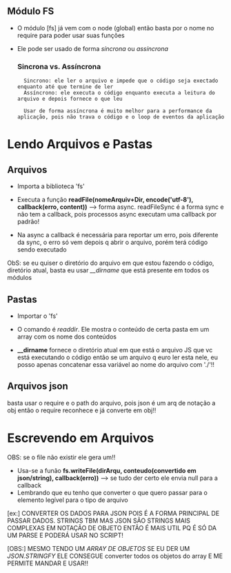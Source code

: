 ## Módulo FS

- O módulo [fs] já vem com o node (global) então basta por o nome no require para poder usar suas funções
- Ele pode ser usado de forma *síncrona* ou *assíncrona*

    ### Sincrona vs. Assíncrona

        Sincrono: ele ler o arquivo e impede que o código seja exectado enquanto até que termine de ler
        Assíncrono: ele executa o código enquanto executa a leitura do arquivo e depois fornece o que leu

        Usar de forma assíncrona é muito melhor para a performance da aplicação, pois não trava o código e o loop de eventos da aplicação 

# Lendo Arquivos e Pastas

## Arquivos
- Importa a biblioteca 'fs'

- Executa a função **readFile(nomeArquiv+Dir, encode('utf-8'), callback(erro, content))** --> forma async. readFileSync é a forma sync e não tem a callback, pois processos async executam uma callback por padrão!

- Na async a callback é necessária para reportar um erro, pois diferente da sync, o erro só vem depois q abrir o arquivo, porém terá código sendo executado

ObS: se eu quiser o diretório do arquivo em que estou fazendo o código, diretório atual, basta eu usar *__dirname* que está presente em todos os módulos 

## Pastas
- Importar o 'fs'

- O comando é *readdir*. Ele mostra o conteúdo de certa pasta em um array com os nome dos conteúdos

- **__dirname** fornece o diretório atual em que está o arquivo JS que vc está executando o código então se um arquivo q euro ler esta nele, eu posso apenas concatenar essa variável ao nome do arquivo com './'!!

## Arquivos json

basta usar o require e o path do arquivo, pois json é um arq de notação a obj então o require reconhece e já converte em obj!!

# Escrevendo em Arquivos

OBS: se o file não existir ele gera um!!

- Usa-se a funão **fs.writeFile(dirArqu, conteudo(convertido em json/string), callback(erro))** --> se tudo der certo ele envia null para a callback
- Lembrando que eu tenho que converter o que quero passar para o elemento legível para o tipo de arquivo

[ex:] CONVERTER OS DADOS PARA JSON POIS É A FORMA PRINCIPAL DE PASSAR DADOS. STRINGS TBM MAS JSON SÃO STRINGS MAIS COMPLEXAS EM NOTAÇÃO DE OBJETO ENTÃO É MAIS UTIL PQ É SÓ DA UM PARSE E PODERÁ USAR NO SCRIPT!

[OBS:] MESMO TENDO UM *ARRAY DE OBJETOS* SE EU DER UM *JSON.STRINGFY* ELE CONSEGUE converter todos os objetos do array E ME PERMITE MANDAR E USAR!!